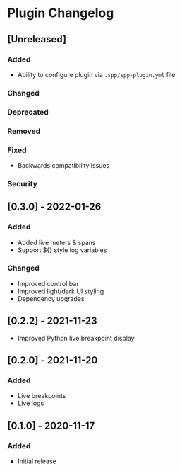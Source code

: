 <!-- Keep a Changelog guide -> https://keepachangelog.com -->

# Plugin Changelog

## [Unreleased]
### Added
- Ability to configure plugin via `.spp/spp-plugin.yml` file

### Changed

### Deprecated

### Removed

### Fixed
- Backwards compatibility issues

### Security

## [0.3.0] - 2022-01-26
### Added
- Added live meters & spans
- Support ${} style log variables

### Changed
- Improved control bar
- Improved light/dark UI styling
- Dependency upgrades

## [0.2.2] - 2021-11-23
- Improved Python live breakpoint display

## [0.2.0] - 2021-11-20
### Added
- Live breakpoints
- Live logs

## [0.1.0] - 2020-11-17
### Added
- Initial release
